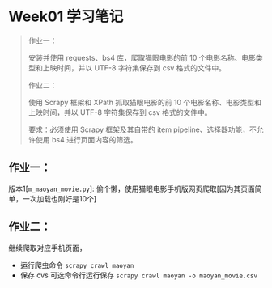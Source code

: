 # Week01 学习笔记

> 作业一：
> 
> 安装并使用 requests、bs4 库，爬取猫眼电影的前 10 个电影名称、电影类型和上映时间，并以 UTF-8 字符集保存到 csv 格式的文件中。
> 
> 作业二：
> 
> 使用 Scrapy 框架和 XPath 抓取猫眼电影的前 10 个电影名称、电影类型和上映时间，并以 UTF-8 字符集保存到 csv 格式的文件中。
> 
> 要求：必须使用 Scrapy 框架及其自带的 item pipeline、选择器功能，不允许使用 bs4 进行页面内容的筛选。

## 作业一：

版本1[`m_maoyan_movie.py`]: 偷个懒，使用猫眼电影手机版网页爬取[因为其页面简单，一次加载也刚好是10个]

## 作业二：
  
继续爬取对应手机页面，
- 运行爬虫命令 `scrapy crawl maoyan`
- 保存 cvs 可选命令行运行保存 `scrapy crawl maoyan -o maoyan_movie.csv`